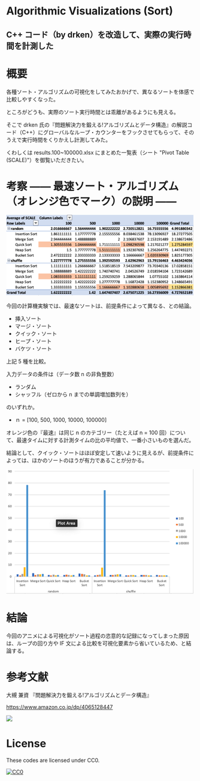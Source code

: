 # Algorithmic Visualizations (Sort)
## C++ コード（by drken）を改造して、実際の実行時間を計測した

# 概要

各種ソート・アルゴリズムの可視化をしてみたおかげで、異なるソートを体感で比較しやすくなった。

ところがどうも、実際のソート実行時間とは乖離があるようにも見える。

そこで drken 氏の『問題解決力を鍛える!アルゴリズムとデータ構造』の解説コード（C++）にグローバルなループ・カウンターをフックさせてもらって、そのうえで実行時間をくりかえし計測してみた。

くわしくは results.100~100000.xlsx にまとめた一覧表（シート "Pivot Table (SCALE)"）を御覧いただきたい。

# 考察 —— 最速ソート・アルゴリズム（オレンジ色でマーク）の説明 ——

<img src="[Table] Relative Scale for Sorting time.png" width=500mm>

今回の計算機実験では、最速なソートは、前提条件によって異なる、との結論。

+ 挿入ソート
+ マージ・ソート
+ クイック・ソート
+ ヒープ・ソート
+ バケツ・ソート

上記 5 種を比較。

入力データの条件は（データ数 n の非負整数）

+ ランダム
+ シャッフル（ゼロから n までの単調増加数列を）

のいずれか。

+ ｎ = [100, 500, 1000, 10000, 100000]

オレンジ色の『最速』は同じ n のカテゴリー（たとえば n = 100 回）について、最速タイムに対する計測タイムの比の平均値で、一番小さいものを選んだ。

結論として、クイック・ソートはほぼ安定して速いように見えるが、前提条件によっては、ほかのソートのほうが有力であることが分かる。

<img src="[Graph] Relative Scale for Sorting time.png" width=500mm>


# 結論

今回のアニメによる可視化がソート過程の恣意的な記録になってしまった原因は、ループの回り方や IF 文による比較を可視化要素から省いているため、と結論する。


# 参考文献

大槻 兼資 『問題解決力を鍛える!アルゴリズムとデータ構造』

https://www.amazon.co.jp/dp/4065128447

<img src=https://github.com/drken1215/book_algorithm_solution/blob/master/fig/book_image.png width=250mm>


# License

These codes are licensed under CC0.

[![CC0](http://i.creativecommons.org/p/zero/1.0/88x31.png "CC0")](http://creativecommons.org/publicdomain/zero/1.0/deed.ja)
